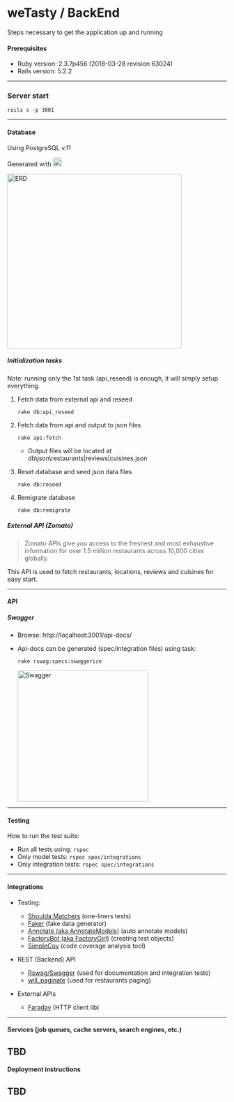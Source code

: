 # weTasty / BackEnd

Steps necessary to get the application up and running

#### Prerequisites
* Ruby version: 2.3.7p456 (2018-03-28 revision 63024)
* Rails version:  5.2.2
---
### Server start
    rails s -p 3001
---
#### Database 
Using PostgreSQL v.11
    
Generated with <img src="https://camo.githubusercontent.com/456fc398063f4b75ec392b1729262f20a049a653/68747470733a2f2f692e6962622e636f2f6d68774c7a34392f31633562323033302d313034342d343265362d393662622d6532343062326562316363372e706e67" alt="DbVisuzlier" title="DbVisuzlier" data-canonical-src="https://i.ibb.co/mhwLz49/1c5b2030-1044-42e6-96bb-e240b2eb1cc7.png" height="20"/>

<img src="https://camo.githubusercontent.com/01e7ac492c71a987a5212c23de770b8b39588e90/68747470733a2f2f692e6962622e636f2f6a5772747851372f44622d56697375616c697a65722d467265652d31302d302d31362d6c6f63616c2d6261636b656e642d646576656c6f706d656e742e706e67" alt="ERD" data-canonical-src="https://i.ibb.co/jWrtxQ7/Db-Visualizer-Free-10-0-16-local-backend-development.png" height="400">

##### Initialization tasks

Note: running only the 1st task (api_reseed) is enough, it will simply setup everything.

1. Fetch data from external api and reseed 

    `rake db:api_reseed`
    
2. Fetch data from api and output to json files
    
    `rake api:fetch`
    
    * Output files will be located at db\json\restaurants|reviews|cuisines.json

3. Reset database and seed json data files

    `rake db:reseed`

4. Remigrate database

    `rake db:remigrate`

##### External API (Zomato)

> Zomato APIs give you access to the freshest and most exhaustive information for over 1.5 million restaurants across 10,000 cities globally.

This API is used to fetch restaurants, locations, reviews and cuisines for easy start.

---
#### API
##### Swagger
- Browse: http://localhost:3001/api-docs/
- Api-docs can be generated (spec/integration files) using task:

    `rake rswag:specs:swaggerize` 
   
   <img src="https://camo.githubusercontent.com/9b8fe5a916d73894944bdd0dfc7ce547f6ff7149/68747470733a2f2f692e6962622e636f2f3343534c6671442f657a6769662d312d3930336133643333653163362e676966" alt="Swagger" data-canonical-src="https://i.ibb.co/3CSLfqD/ezgif-1-903a3d33e1c6.gif"  height="300">
---
#### Testing
How to run the test suite:

- Run all tests using:    `rspec`
- Only model tests:     `rspec spec/integrations`   
- Only integration tests:    `rspec spec/integrations`
---
#### Integrations

- Testing:
    - [Shoulda Matchers](https://github.com/thoughtbot/shoulda-matchers) (one-liners tests)
    - [Faker](https://github.com/stympy/faker) (fake data generator)
    - [Annotate (aka AnnotateModels)](https://github.com/ctran/annotate_models) (auto annotate models)
    - [FactoryBot (aka FactoryGirl)](https://github.com/thoughtbot/factory_bot_rails) (creating test objects)
    - [SimpleCov](https://github.com/colszowka/simplecov) (code coverage analysis tool)
 
- REST (Backend) API 
    - [Rswag/Swagger](https://github.com/domaindrivendev/rswag) (used for documentation and integration tests)
    - [will_paginate](https://github.com/mislav/will_paginate) (used for restaurants paging)
    
- External APIs
    - [Faraday](https://github.com/lostisland/faraday) (HTTP client lib)
    
---   
#### Services (job queues, cache servers, search engines, etc.)
TBD
---
#### Deployment instructions
TBD
---
    

